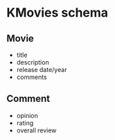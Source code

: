 # KMovies schema

## Movie

- title
- description
- release date/year
- comments

## Comment

- opinion
- rating
- overall review
